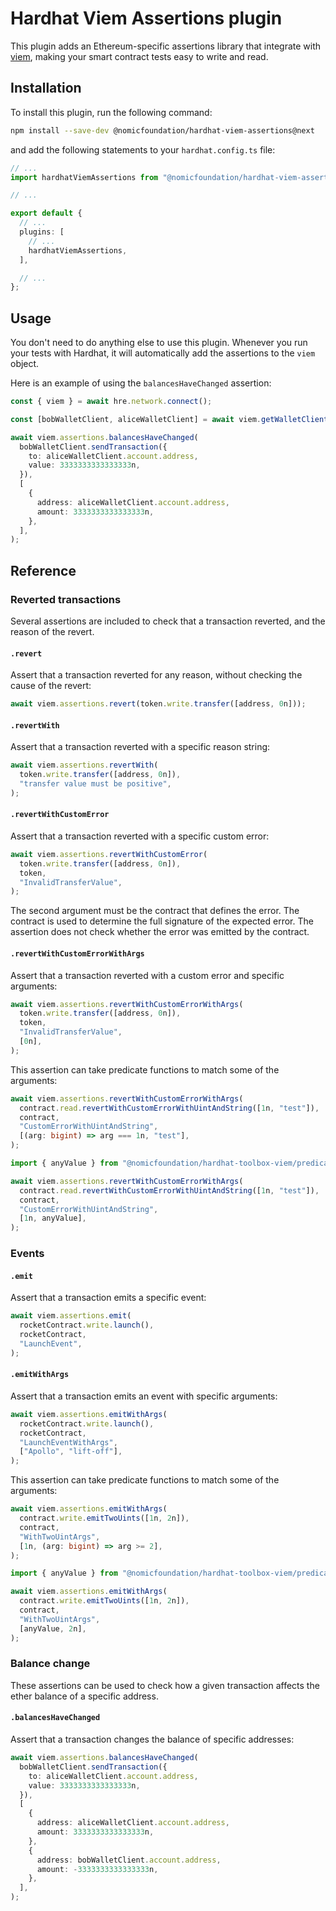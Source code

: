 # Hardhat Viem Assertions plugin

This plugin adds an Ethereum-specific assertions library that integrate with [viem](https://viem.sh/), making your smart contract tests easy to write and read.

## Installation

To install this plugin, run the following command:

```bash
npm install --save-dev @nomicfoundation/hardhat-viem-assertions@next
```

and add the following statements to your `hardhat.config.ts` file:

```typescript
// ...
import hardhatViemAssertions from "@nomicfoundation/hardhat-viem-assertions";

// ...

export default {
  // ...
  plugins: [
    // ...
    hardhatViemAssertions,
  ],

  // ...
};
```

## Usage

You don't need to do anything else to use this plugin. Whenever you run your tests with Hardhat, it will automatically add the assertions to the `viem` object.

Here is an example of using the `balancesHaveChanged` assertion:

```ts
const { viem } = await hre.network.connect();

const [bobWalletClient, aliceWalletClient] = await viem.getWalletClients();

await viem.assertions.balancesHaveChanged(
  bobWalletClient.sendTransaction({
    to: aliceWalletClient.account.address,
    value: 3333333333333333n,
  }),
  [
    {
      address: aliceWalletClient.account.address,
      amount: 3333333333333333n,
    },
  ],
);
```

## Reference

### Reverted transactions

Several assertions are included to check that a transaction reverted, and the reason of the revert.

#### `.revert`

Assert that a transaction reverted for any reason, without checking the cause of the revert:

```ts
await viem.assertions.revert(token.write.transfer([address, 0n]));
```

#### `.revertWith`

Assert that a transaction reverted with a specific reason string:

```ts
await viem.assertions.revertWith(
  token.write.transfer([address, 0n]),
  "transfer value must be positive",
);
```

#### `.revertWithCustomError`

Assert that a transaction reverted with a specific custom error:

```ts
await viem.assertions.revertWithCustomError(
  token.write.transfer([address, 0n]),
  token,
  "InvalidTransferValue",
);
```

The second argument must be the contract that defines the error. The contract is used to determine the full signature of the expected error. The assertion does not check whether the error was emitted by the contract.

#### `.revertWithCustomErrorWithArgs`

Assert that a transaction reverted with a custom error and specific arguments:

```ts
await viem.assertions.revertWithCustomErrorWithArgs(
  token.write.transfer([address, 0n]),
  token,
  "InvalidTransferValue",
  [0n],
);
```

This assertion can take predicate functions to match some of the arguments:

```ts
await viem.assertions.revertWithCustomErrorWithArgs(
  contract.read.revertWithCustomErrorWithUintAndString([1n, "test"]),
  contract,
  "CustomErrorWithUintAndString",
  [(arg: bigint) => arg === 1n, "test"],
);

import { anyValue } from "@nomicfoundation/hardhat-toolbox-viem/predicates";

await viem.assertions.revertWithCustomErrorWithArgs(
  contract.read.revertWithCustomErrorWithUintAndString([1n, "test"]),
  contract,
  "CustomErrorWithUintAndString",
  [1n, anyValue],
);
```

### Events

#### `.emit`

Assert that a transaction emits a specific event:

```ts
await viem.assertions.emit(
  rocketContract.write.launch(),
  rocketContract,
  "LaunchEvent",
);
```

#### `.emitWithArgs`

Assert that a transaction emits an event with specific arguments:

```ts
await viem.assertions.emitWithArgs(
  rocketContract.write.launch(),
  rocketContract,
  "LaunchEventWithArgs",
  ["Apollo", "lift-off"],
);
```

This assertion can take predicate functions to match some of the arguments:

```ts
await viem.assertions.emitWithArgs(
  contract.write.emitTwoUints([1n, 2n]),
  contract,
  "WithTwoUintArgs",
  [1n, (arg: bigint) => arg >= 2],
);

import { anyValue } from "@nomicfoundation/hardhat-toolbox-viem/predicates";

await viem.assertions.emitWithArgs(
  contract.write.emitTwoUints([1n, 2n]),
  contract,
  "WithTwoUintArgs",
  [anyValue, 2n],
);
```

### Balance change

These assertions can be used to check how a given transaction affects the ether balance of a specific address.

#### `.balancesHaveChanged`

Assert that a transaction changes the balance of specific addresses:

```ts
await viem.assertions.balancesHaveChanged(
  bobWalletClient.sendTransaction({
    to: aliceWalletClient.account.address,
    value: 3333333333333333n,
  }),
  [
    {
      address: aliceWalletClient.account.address,
      amount: 3333333333333333n,
    },
    {
      address: bobWalletClient.account.address,
      amount: -3333333333333333n,
    },
  ],
);
```
